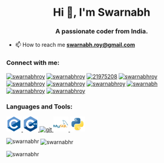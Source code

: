 <h1 align="center">Hi 👋, I'm Swarnabh</h1>
<h3 align="center">A passionate coder from India.</h3>

- 📫 How to reach me **swarnabh.roy@gmail.com**

<h3 align="left">Connect with me:</h3>
<p align="left">
<a href="https://dev.to/swarnabhroy" target="blank"><img align="center" src="https://raw.githubusercontent.com/rahuldkjain/github-profile-readme-generator/master/src/images/icons/Social/devto.svg" alt="swarnabhroy" height="30" width="40" /></a>
<a href="https://linkedin.com/in/swarnabhroy" target="blank"><img align="center" src="https://raw.githubusercontent.com/rahuldkjain/github-profile-readme-generator/master/src/images/icons/Social/linked-in-alt.svg" alt="swarnabhroy" height="30" width="40" /></a>
<a href="https://stackoverflow.com/users/21975208" target="blank"><img align="center" src="https://raw.githubusercontent.com/rahuldkjain/github-profile-readme-generator/master/src/images/icons/Social/stack-overflow.svg" alt="21975208" height="30" width="40" /></a>
<a href="https://codesandbox.com/swarnabhroy" target="blank"><img align="center" src="https://raw.githubusercontent.com/rahuldkjain/github-profile-readme-generator/master/src/images/icons/Social/codesandbox.svg" alt="swarnabhroy" height="30" width="40" /></a>
<a href="https://kaggle.com/swarnabhroy" target="blank"><img align="center" src="https://raw.githubusercontent.com/rahuldkjain/github-profile-readme-generator/master/src/images/icons/Social/kaggle.svg" alt="swarnabhroy" height="30" width="40" /></a>
<a href="https://www.behance.net/swarnabhroy" target="blank"><img align="center" src="https://raw.githubusercontent.com/rahuldkjain/github-profile-readme-generator/master/src/images/icons/Social/behance.svg" alt="swarnabhroy" height="30" width="40" /></a>
<a href="https://www.codechef.com/users/swarnabhroy" target="blank"><img align="center" src="https://cdn.jsdelivr.net/npm/simple-icons@3.1.0/icons/codechef.svg" alt="swarnabhroy" height="30" width="40" /></a>
<a href="https://codeforces.com/profile/swarnabh" target="blank"><img align="center" src="https://raw.githubusercontent.com/rahuldkjain/github-profile-readme-generator/master/src/images/icons/Social/codeforces.svg" alt="swarnabh" height="30" width="40" /></a>
<a href="https://www.leetcode.com/swarnabhroy" target="blank"><img align="center" src="https://raw.githubusercontent.com/rahuldkjain/github-profile-readme-generator/master/src/images/icons/Social/leet-code.svg" alt="swarnabhroy" height="30" width="40" /></a>
<a href="https://auth.geeksforgeeks.org/user/swarnabhroy" target="blank"><img align="center" src="https://raw.githubusercontent.com/rahuldkjain/github-profile-readme-generator/master/src/images/icons/Social/geeks-for-geeks.svg" alt="swarnabhroy" height="30" width="40" /></a>
</p>

<h3 align="left">Languages and Tools:</h3>
<p align="left"> <a href="https://www.cprogramming.com/" target="_blank" rel="noreferrer"> <img src="https://raw.githubusercontent.com/devicons/devicon/master/icons/c/c-original.svg" alt="c" width="40" height="40"/> </a> <a href="https://www.w3schools.com/cpp/" target="_blank" rel="noreferrer"> <img src="https://raw.githubusercontent.com/devicons/devicon/master/icons/cplusplus/cplusplus-original.svg" alt="cplusplus" width="40" height="40"/> </a> <a href="https://git-scm.com/" target="_blank" rel="noreferrer"> <img src="https://www.vectorlogo.zone/logos/git-scm/git-scm-icon.svg" alt="git" width="40" height="40"/> </a> <a href="https://www.mysql.com/" target="_blank" rel="noreferrer"> <img src="https://raw.githubusercontent.com/devicons/devicon/master/icons/mysql/mysql-original-wordmark.svg" alt="mysql" width="40" height="40"/> </a> <a href="https://www.python.org" target="_blank" rel="noreferrer"> <img src="https://raw.githubusercontent.com/devicons/devicon/master/icons/python/python-original.svg" alt="python" width="40" height="40"/> </a> </p>

<p><img align="left" src="https://github-readme-stats.vercel.app/api/top-langs?username=swarnabhr&show_icons=true&locale=en&layout=compact" alt="swarnabhr" /></p>

<p>&nbsp;<img align="center" src="https://github-readme-stats.vercel.app/api?username=swarnabhr&show_icons=true&locale=en" alt="swarnabhr" /></p>

<p><img align="center" src="https://github-readme-streak-stats.herokuapp.com/?user=swarnabhr&" alt="swarnabhr" /></p>

